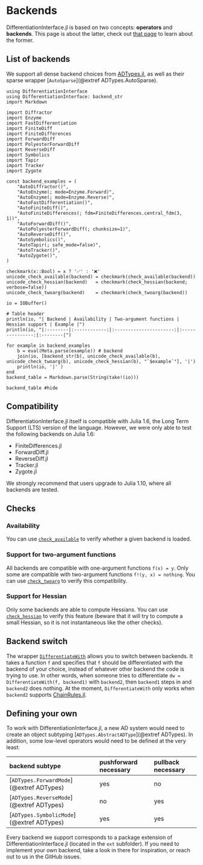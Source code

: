 # Backends

DifferentiationInterface.jl is based on two concepts: **operators** and **backends**.
This page is about the latter, check out [that page](@ref "Operators") to learn about the former.

## List of backends

We support all dense backend choices from [ADTypes.jl](https://github.com/SciML/ADTypes.jl), as well as their sparse wrapper [`AutoSparse`](@extref ADTypes.AutoSparse).

```@setup backends
using DifferentiationInterface
using DifferentiationInterface: backend_str
import Markdown

import Diffractor
import Enzyme
import FastDifferentiation
import FiniteDiff
import FiniteDifferences
import ForwardDiff
import PolyesterForwardDiff
import ReverseDiff
import Symbolics
import Tapir
import Tracker
import Zygote

const backend_examples = (
    "AutoDiffractor()",
    "AutoEnzyme(; mode=Enzyme.Forward)",
    "AutoEnzyme(; mode=Enzyme.Reverse)",
    "AutoFastDifferentiation()",
    "AutoFiniteDiff()",
    "AutoFiniteDifferences(; fdm=FiniteDifferences.central_fdm(3, 1))",
    "AutoForwardDiff()",
    "AutoPolyesterForwardDiff(; chunksize=1)",
    "AutoReverseDiff()",
    "AutoSymbolics()",
    "AutoTapir(; safe_mode=false)",
    "AutoTracker()",
    "AutoZygote()",
)

checkmark(x::Bool) = x ? '✅' : '❌'
unicode_check_available(backend) = checkmark(check_available(backend))
unicode_check_hessian(backend)   = checkmark(check_hessian(backend; verbose=false))
unicode_check_twoarg(backend)    = checkmark(check_twoarg(backend))

io = IOBuffer()

# Table header 
println(io, "| Backend | Availability | Two-argument functions | Hessian support | Example |")
println(io, "|:--------|:------------:|:----------------------:|:---------------:|:--------|")

for example in backend_examples
    b = eval(Meta.parse(example)) # backend
    join(io, [backend_str(b), unicode_check_available(b), unicode_check_twoarg(b), unicode_check_hessian(b), "`$example`"], '|')
    println(io, '|' )
end
backend_table = Markdown.parse(String(take!(io)))
```

```@example backends
backend_table #hide
```

## Compatibility

DifferentiationInterface.jl itself is compatible with Julia 1.6, the Long Term Support (LTS) version of the language.
However, we were only able to test the following backends on Julia 1.6:

- FiniteDifferences.jl
- ForwardDiff.jl
- ReverseDiff.jl
- Tracker.jl
- Zygote.jl

We strongly recommend that users upgrade to Julia 1.10, where all backends are tested.

## Checks

### Availability

You can use [`check_available`](@ref) to verify whether a given backend is loaded.

### Support for two-argument functions

All backends are compatible with one-argument functions `f(x) = y`.
Only some are compatible with two-argument functions `f!(y, x) = nothing`.
You can use [`check_twoarg`](@ref) to verify this compatibility.

### Support for Hessian

Only some backends are able to compute Hessians.
You can use [`check_hessian`](@ref) to verify this feature (beware that it will try to compute a small Hessian, so it is not instantaneous like the other checks).

## Backend switch

The wrapper [`DifferentiateWith`](@ref) allows you to switch between backends.
It takes a function `f` and specifies that `f` should be differentiated with the backend of your choice, instead of whatever other backend the code is trying to use.
In other words, when someone tries to differentiate `dw = DifferentiateWith(f, backend1)` with `backend2`, then `backend1` steps in and `backend2` does nothing.
At the moment, `DifferentiateWith` only works when `backend2` supports [ChainRules.jl](https://github.com/JuliaDiff/ChainRules.jl).

## Defining your own

To work with DifferentiationInterface.jl, a new AD system would need to create an object subtyping [`ADTypes.AbstractADType`](@extref ADTypes).
In addition, some low-level operators would need to be defined at the very least:

| backend subtype                           | pushforward necessary | pullback necessary |
| :---------------------------------------- | :-------------------- | :----------------- |
| [`ADTypes.ForwardMode`](@extref ADTypes)  | yes                   | no                 |
| [`ADTypes.ReverseMode`](@extref ADTypes)  | no                    | yes                |
| [`ADTypes.SymbolicMode`](@extref ADTypes) | yes                   | yes                |

Every backend we support corresponds to a package extension of DifferentiationInterface.jl (located in the `ext` subfolder).
If you need to implement your own backend, take a look in there for inspiration, or reach out to us in the GitHub issues.
